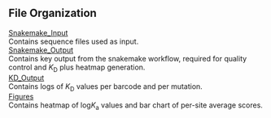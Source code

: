 ## File Organization

[Snakemake_Input](https://github.com/Ortlund-Laboratory/DMS_IgG1Fc/tree/main/Deposited_Data/Titration_Data/Fc%CE%B3R1/Snakemake_Input)<br>
Contains sequence files used as input.<br>
[Snakemake_Output](https://github.com/Ortlund-Laboratory/DMS_IgG1Fc/tree/main/Deposited_Data/Titration_Data/Fc%CE%B3R1/Snakemake_Output)<br>
Contains key output from the snakemake workflow, required for quality control and *K*<sub>D</sub> plus heatmap generation.<br>
[KD_Output](https://github.com/Ortlund-Laboratory/DMS_IgG1Fc/tree/main/Deposited_Data/Titration_Data/Fc%CE%B3R1/KD_Output)<br>
Contains logs of *K*<sub>D</sub> values per barcode and per mutation.<br>
[Figures](https://github.com/Ortlund-Laboratory/DMS_IgG1Fc/tree/main/Deposited_Data/Titration_Data/Fc%CE%B3R1/Figures)<br>
Contains heatmap of log*K*<sub>a</sub> values and bar chart of per-site average scores.<br>
